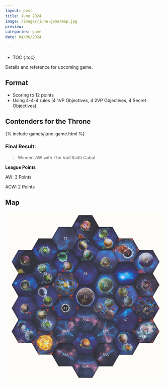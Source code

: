 ```yaml
---
layout: post
title: June 2024
image: /images/june-game/map.jpg
preview: 
categories: game
date: 04/06/2024

---
```

* TOC
{:toc}

Details and reference for upcoming game.

## Format
* Scoring to 12 points
* Using 4-4-4 rules (4 1VP Objectives, 4 2VP Objectives, 4 Secret Objectives)

## Contenders for the Throne
{% include games/june-game.html %}

### Final Result:

>Winner: AW with The Vuil’Raith Cabal

**League Points**

AW: 3 Points

ACW: 2 Points

## Map

![](/images/june-game/map.jpg)


